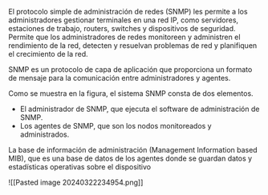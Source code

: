 
El protocolo simple de administración de redes (SNMP) les permite a los administradores gestionar terminales en una red IP, como servidores, estaciones de trabajo, routers, switches y dispositivos de seguridad. Permite que los administradores de redes monitoreen y administren el rendimiento de la red, detecten y resuelvan problemas de red y planifiquen el crecimiento de la red.

SNMP es un protocolo de capa de aplicación que proporciona un formato de mensaje para la comunicación entre administradores y agentes.

Como se muestra en la figura, el sistema SNMP consta de dos elementos.

- El administrador de SNMP, que ejecuta el software de administración de SNMP.
- Los agentes de SNMP, que son los nodos monitoreados y administrados.

La base de información de administración (Management Information based MIB), que es una base de datos de los agentes donde se guardan datos y estadísticas operativas sobre el dispositivo

![[Pasted image 20240322234954.png]]

